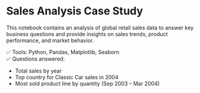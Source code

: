 # Sales Analysis Case Study

This notebook contains an analysis of global retail sales data to answer key business questions and provide insights on sales trends, product performance, and market behavior.

✅ Tools: Python, Pandas, Matplotlib, Seaborn  
✅ Questions answered:
- Total sales by year
- Top country for Classic Car sales in 2004
- Most sold product line by quantity (Sep 2003 – Mar 2004)
